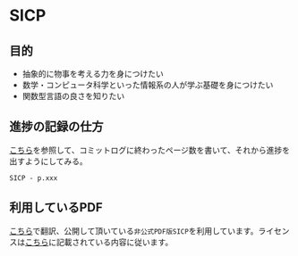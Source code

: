 SICP
====

## 目的

* 抽象的に物事を考える力を身につけたい
* 数学・コンピュータ科学といった情報系の人が学ぶ基礎を身につけたい
* 関数型言語の良さを知りたい

## 進捗の記録の仕方

[こちら](http://kawaken.github.io/memo/2014/02/23/%E8%AA%AD%E6%9B%B8%E3%81%AE%E9%80%B2%E6%8D%97%E3%82%92%E3%81%AF%E3%81%8B%E3%81%A3%E3%81%A6%E3%81%BF%E3%81%9F.html)を参照して、コミットログに終わったページ数を書いて、それから進捗を出すようにしてみる。

```
SICP - p.xxx
```

## 利用しているPDF

[こちら](https://github.com/minghai/sicp-pdf)で翻訳、公開して頂いている`非公式PDF版SICP`を利用しています。ライセンスは[こちら](https://github.com/minghai/sicp-pdf)に記載されている内容に従います。
